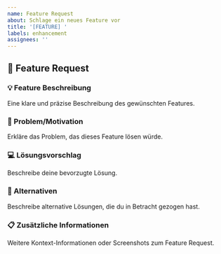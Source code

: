 ```yaml
---
name: Feature Request
about: Schlage ein neues Feature vor
title: '[FEATURE] '
labels: enhancement
assignees: ''
---
```


## 🚀 Feature Request

### 💡 Feature Beschreibung
Eine klare und präzise Beschreibung des gewünschten Features.

### 🎯 Problem/Motivation
Erkläre das Problem, das dieses Feature lösen würde.

### 💻 Lösungsvorschlag
Beschreibe deine bevorzugte Lösung.

### 🔄 Alternativen
Beschreibe alternative Lösungen, die du in Betracht gezogen hast.

### 📋 Zusätzliche Informationen
Weitere Kontext-Informationen oder Screenshots zum Feature Request.
